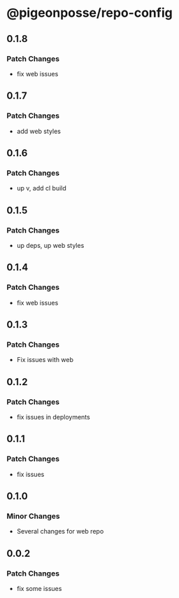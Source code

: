 # @pigeonposse/repo-config

## 0.1.8

### Patch Changes

- fix web issues

## 0.1.7

### Patch Changes

- add web styles

## 0.1.6

### Patch Changes

- up v, add cl build

## 0.1.5

### Patch Changes

- up deps, up web styles

## 0.1.4

### Patch Changes

- fix web issues

## 0.1.3

### Patch Changes

- Fix issues with web

## 0.1.2

### Patch Changes

- fix issues in deployments

## 0.1.1

### Patch Changes

- fix issues

## 0.1.0

### Minor Changes

- Several changes for web repo

## 0.0.2

### Patch Changes

- fix some issues
